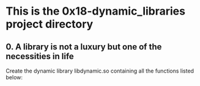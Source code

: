 # This is the 0x18-dynamic_libraries project directory

## 0. A library is not a luxury but one of the necessities in life

Create the dynamic library libdynamic.so containing all the functions listed below:
